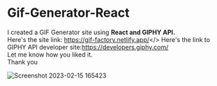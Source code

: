 # Gif-Generator-React
I created a GIF Generator site using <b>React and GIPHY API.</b> <br>
Here's the site link: https://gif-factory.netlify.app/</> 
Here's the link to GIPHY API developer site:https://developers.giphy.com/</br>
Let me know how you liked it. <br>
Thank you <br>


![Screenshot 2023-02-15 165423](https://user-images.githubusercontent.com/88939208/219177817-f112a1c9-603e-4516-9b52-f0b77a6e3790.png)
